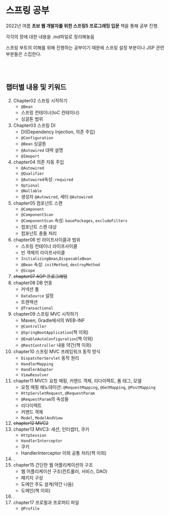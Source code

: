 # 스프링 공부

2022년 여름 **초보 웹 개발자를 위한 스프링5 프로그래밍 입문** 책을 통해 공부 진행.

각각의 장에 대한 내용을 .md파일로 정리해놓음

스프링 부트의 이해를 위해 진행하는 공부이기 때문에 스프링 설정 부분이나 JSP 관련 부분들은 스킵한다.

<br>
<br>


## 챕터별 내용 및 키워드

2. Chapter02 스프링 시작하기<br>
    * `@Bean` 
    * 스프링 컨테이너(IoC 컨테이너)
    * 싱글톤 범위
3. Chapter03 스프링 DI<br>
    * DI(Dependency Injection, 의존 주입)
    * `@Configuration`
    * `@Bean` 싱글톤
    * `@Autowired` 대략 설명
    * `@Imoport`
4. chapter04 의존 자동 주입<br>
    * `@Autowired`
    * `@Qualifier`
    * `@Autowired`속성: `required`
    * `Optional`
    * `@Nullable`
    * 생성자 `@Autowired`, 세터 `@Autowired`
5. chapter05 컴포넌트 스캔<br>
    * `@Component`
    * `@ComponentScan`
    * `@ComponentScan` 속성: `basePackages`, `excludeFilters`
    * 컴포넌트 스캔 대상
    * 컴포넌트 충돌 처리
6. chapter06 빈 라이프사이클과 범위<br>
    * 스프링 컨테이너 라이프사이클
    * 빈 객체의 라이프사이클
    * `InitializingBean`,`DisposableBean`
    * `@Bean` 속성: `initMethod`, `destroyMethod`
    * `@Scope`
7. ~~chapter07 AOP 프로그래밍~~<br>
8. chapter08 DB 연동<br>
    * 커넥션 풀
    * `DataSource` 설정
    * 트랜잭션
    * `@Transactional`
9.  chapter09 스프링 MVC 시작하기<br>
    * Maven, Gradle에서의 WEB-INF
    * `@Controller`
    * `@SpringBootApplication`(책 이외)
    * `@EnableAutoConfiguration`(책 이외)
    * `@RestController` 내용 약간(책 이외)
10. chapter10 스프링 MVC 프레임워크 동작 방식<br>
    * `DispatcherServlet` 동작 원리
    * `HandlerMapping` 
    * `HandlerAdapter`
    * `ViewResolver`
11. chapter11 MVC1: 요청 매핑, 커맨드 객체, 리다이렉트, 폼 태그, 모델<br>
    * 요청 매핑 애노테이션: `@RequestMapping`, `@GetMapping`, `@PostMapping`
    * `HttpServletRequest`, `@RequestParam`
    * `@RequestParam`의 속성들
    * 리다이렉트
    * 커맨드 객체
    * `Model`, `ModelAndView`
12. ~~chapter12 MVC2~~<br>
13. chapter13 MVC3: 세션, 인터셉터, 쿠키<br>
    * `HttpSession`
    * `HandlerInterceptor`
    * 쿠키
    * HandlerInterceptor 이외 공통 처리(책 이외)
14. . <br>
15. chapter15 간단한 웹 어플리케이션의 구조<br>
    * 웹 어플리케이션 구조(컨트롤러, 서비스, DAO)
    * 패키지 구성
    * 도메인 주도 설계(약간 나옴)
    * 도메인(책 이외)
16. . <br>
17. chapter17 프로필과 프로퍼티 파일<br>
    * `@Profile`